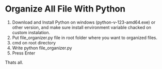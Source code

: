 # Organize All File With Python

1. Download and Install Python on windows (python-v-123-amd64.exe) or other version, and make sure install environment variable chacked on custom instalation.
2. Put file_organizer.py file in root folder where you want to organized files.
3. cmd on root directory
4. Write python file_organizer.py
5. Press Enter

Thats all.
